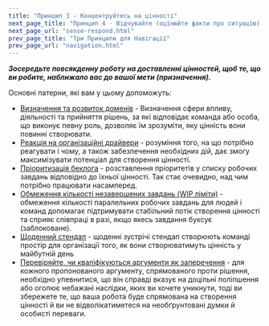 ```yaml
---
title: "Принцип 3 - Концентруйтесь на цінності"
next_page_title: "Принцип 4 - Відчувайте (оцінюйте факти про ситуацію) і реагуйте"
next_page_url: "sense-respond.html"
prev_page_title: "Три Принципи для Навігації"
prev_page_url: "navigation.html"
---
```




**_Зосередьте повсякденну роботу на доставленні цінностей, щоб те, що ви робите, наближало вас до вашої мети (призначення)._**

Основні патерни, які вам у цьому допоможуть:

-   [Визначення та розвиток доменів](clarify-and-develop-domains.html) - Визначення сфери впливу, діяльності та прийняття рішень, за які відповідає команда або особа, що виконує певну роль, дозволяє їм зрозуміти, яку цінність вони повинні створювати.
-   [Реакція на організаційні драйвери](respond-to-organizational-drivers.html) - розуміння того, на що потрібно реагувати і чому, а також забезпечення необхідних дій, дає змогу максимізувати потенціал для створення цінності.
-   [Пріоритизація беклога](prioritize-backlogs.html) - розставлення пріоритетів у списку робочих завдань відповідно до їхньої цінності. Так стає очевидно, над чим потрібно працювати насамперед.
-   [Обмеження кількості незавершених завдань (WIP ліміти)](limit-work-in-progress.html) - обмеження кількості паралельних робочих завдань для людей і команд допомагає підтримувати стабільний потік створення цінності та сприяє співпраці в разі, якщо якесь завдання буксує (заблоковане).
-   [ Щоденний стендап](daily-standup.html) - щоденні зустрічі стендап створюють команді простір для організації того, як вони створюватимуть цінність у майбутній день
-   [Перевіряйте, чи кваліфікуються аргументи як заперечення](test-arguments-qualify-as-objections.html) - для кожного пропонованого аргументу, спрямованого проти рішення, необхідно упевнитися, що він справді вказує на доцільні поліпшення або оголює небажані наслідки, яких ви хочете уникнути, тоді ви збережете те, що ваша робота буде спрямована на створення цінності й ви не відволікатиметеся на необґрунтовані думки й особисті переваги.
